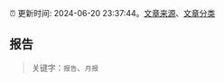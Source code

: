 :alarm_clock: 更新时间: 2024-06-20 23:37:44。[文章来源](/README.md)、[文章分类](/TAGS.md)

## 报告


> 关键字：`报告`、`月报`



